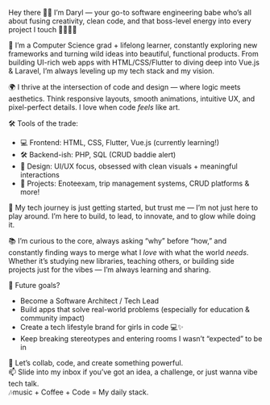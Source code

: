  Hey there 👋🏽 I’m Daryl — your go-to software engineering babe who’s all about fusing creativity, clean code, and that boss-level energy into every project I touch 👩🏽‍💻✨

🧠 I’m a Computer Science grad + lifelong learner, constantly exploring new frameworks and turning wild ideas into beautiful, functional products. From building UI-rich web apps with HTML/CSS/Flutter to diving deep into Vue.js & Laravel, I’m always leveling up my tech stack and my vision.

🌍 I thrive at the intersection of code and design — where logic meets aesthetics. Think responsive layouts, smooth animations, intuitive UX, and pixel-perfect details. I love when code *feels* like art.  

🛠️ Tools of the trade:
- 💻 Frontend: HTML, CSS, Flutter, Vue.js (currently learning!)
- 🛠️ Backend-ish: PHP, SQL (CRUD baddie alert)
- 🎨 Design: UI/UX focus, obsessed with clean visuals + meaningful interactions
- 🚀 Projects: Enoteexam, trip management systems, CRUD platforms & more!

🌱 My tech journey is just getting started, but trust me — I’m not just here to play around. I’m here to build, to lead, to innovate, and to glow while doing it.

📚 I’m curious to the core, always asking “why” before “how,” and constantly finding ways to merge what I *love* with what the world *needs*. Whether it’s studying new libraries, teaching others, or building side projects just for the vibes — I’m always learning and sharing.

👑 Future goals? 
- Become a Software Architect / Tech Lead
- Build apps that solve real-world problems (especially for education & community impact)
- Create a tech lifestyle brand for girls in code 💻✨
- Keep breaking stereotypes and entering rooms I wasn’t “expected” to be in

🤝 Let’s collab, code, and create something powerful.  
📫 Slide into my inbox if you’ve got an idea, a challenge, or just wanna vibe tech talk.  
🎶music + Coffee + Code = My daily stack.  

<!---
daryl17fav/daryl17fav is a ✨ special ✨ repository because its `README.md` (this file) appears on your GitHub profile.
You can click the Preview link to take a look at your changes.
--->
